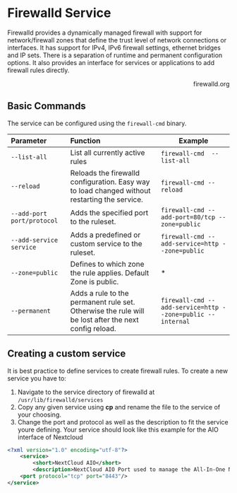 # Firewalld Service
Firewalld provides a dynamically managed firewall with support for network/firewall zones that define the trust level of network connections or interfaces. It has support for IPv4, IPv6 firewall settings, ethernet bridges and IP sets. There is a separation of runtime and permanent configuration options. It also provides an interface for services or applications to add firewall rules directly.

<p align="right"><a herf="https://firewalld.org/">firewalld.org</a></p>

## Basic Commands

The service can be configured using the `firewall-cmd` binary. 

|Parameter|Function|Example|
|:-------| :------|---------|
|`--list-all`|List all currently active rules|`firewall-cmd  --list-all`|
|`--reload`|Reloads the firewalld configuration. Easy way to load changed without restarting the service.|`firewall-cmd --reload`|
|`--add-port port/protocol`|Adds the specified port to the ruleset.|`firewall-cmd --add-port=80/tcp --zone=public`|
|`--add-service service`|Adds a predefined or custom service to the ruleset.|`firewall-cmd --add-service=http --zone=public`|
|`--zone=public`|Defines to which zone the rule applies. Default Zone is public.|*|
|`--permanent`|Adds a rule to the permanent rule set. Otherwise the rule will be lost after the next config reload.|`firewall-cmd --add-service=http --zone=public --internal`|

## Creating a custom service
It is best practice to define services to create firewall rules. To create a new service you have to:

1. Navigate to the service directory of firewalld at `/usr/lib/firewalld/services`
2. Copy any given service using **cp** and rename the file to the service of your choosing.
3. Change the port and protocol as well as the description to fit the service youre defining. Your service should look like this example for the AIO interface of Nextcloud

```xml
<?xml version="1.0" encoding="utf-8"?>
    <service>
        <short>NextCloud AIO</short>
        <description>NextCloud AIO Port used to manage the All-In-One NextCloud Containers.</description>
    <port protocol="tcp" port="8443"/>
</service>
```
